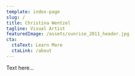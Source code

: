 ```yaml
---
template: index-page
slug: /
title: Christina Wentzel
tagline: Visual Artist
featuredImage: /assets/sunrise_2011_header.jpg
cta:
  ctaText: Learn More
  ctaLink: /about
---
```

Text here...